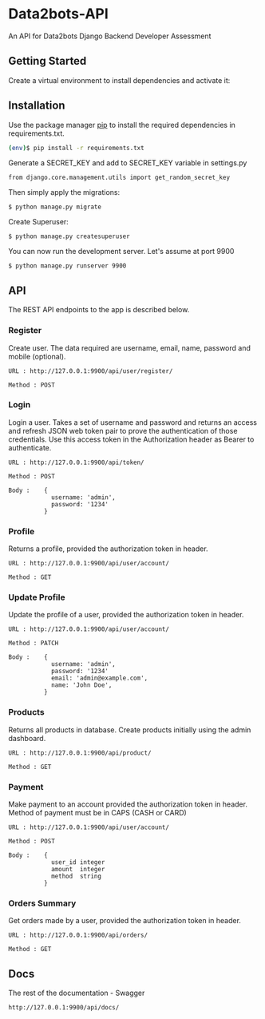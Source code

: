 # Data2bots-API

An API for Data2bots Django Backend Developer Assessment

## Getting Started

Create a virtual environment to install dependencies and activate it:

## Installation

Use the package manager [pip](https://pip.pypa.io/en/stable/) to install the required dependencies in requirements.txt.

```bash
(env)$ pip install -r requirements.txt
``` 

Generate a SECRET_KEY and add to SECRET_KEY variable in settings.py

    from django.core.management.utils import get_random_secret_key  

Then simply apply the migrations:

    $ python manage.py migrate

Create Superuser:

    $ python manage.py createsuperuser

You can now run the development server. Let's assume at port 9900 

    $ python manage.py runserver 9900 


## API
The REST API endpoints to the app is described below.

### Register
Create user. The data required are username, email, name, password and mobile (optional).

    URL : http://127.0.0.1:9900/api/user/register/

    Method : POST


### Login
Login a user. Takes a set of username and password and returns an access and refresh JSON web
token pair to prove the authentication of those credentials. Use this access token in the Authorization header as Bearer to authenticate.

    URL : http://127.0.0.1:9900/api/token/

    Method : POST

    Body :    {
                username: 'admin',
                password: '1234'
              }

### Profile
Returns a profile, provided the authorization token in header.

    URL : http://127.0.0.1:9900/api/user/account/

    Method : GET


### Update Profile
Update the profile of a user, provided the authorization token in header.

    URL : http://127.0.0.1:9900/api/user/account/

    Method : PATCH

    Body :    {
                username: 'admin',
                password: '1234'
                email: 'admin@example.com',
                name: 'John Doe',
              }

### Products
Returns all products in database. Create products initially using the admin dashboard.

    URL : http://127.0.0.1:9900/api/product/

    Method : GET


### Payment
Make payment to an account provided the authorization token in header. Method of payment must be in CAPS (CASH or CARD)

    URL : http://127.0.0.1:9900/api/user/account/

    Method : POST

    Body :    {
                user_id	integer
                amount	integer
                method	string
              }


### Orders Summary
Get orders made by a user, provided the authorization token in header.

    URL : http://127.0.0.1:9900/api/orders/

    Method : GET


## Docs
The rest of the documentation - Swagger 

    http://127.0.0.1:9900/api/docs/


